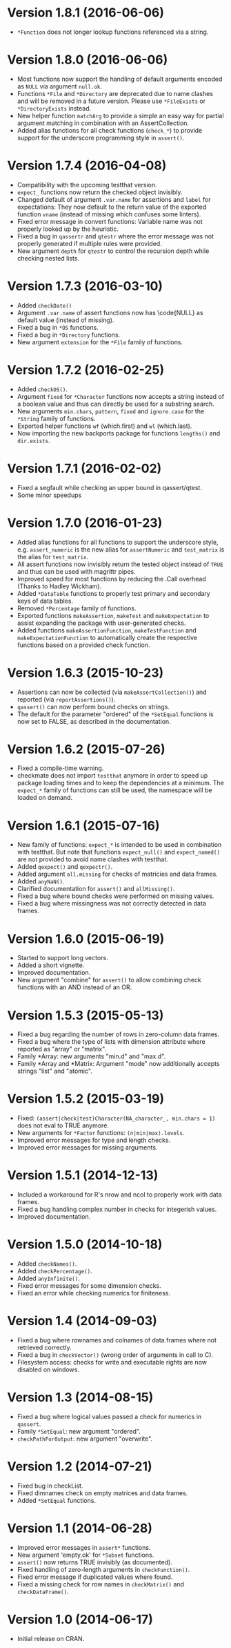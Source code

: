 # Version 1.8.1 (2016-06-06)
* `*Function` does not longer lookup functions referenced via a string.

# Version 1.8.0 (2016-06-06)
* Most functions now support the handling of default arguments encoded as `NULL`
  via argument `null.ok`.
* Functions `*File` and `*Directory` are deprecated due to name clashes and will
  be removed in a future version. Please use `*FileExists` or `*DirectoryExists`
  instead.
* New helper function `matchArg` to provide a simple an easy way for partial
  argument matching in combination with an AssertCollection.
* Added alias functions for all check functions (`check_*`)
  to provide support for the underscore programming style in `assert()`.

# Version 1.7.4 (2016-04-08)
* Compatibility with the upcoming testthat version.
* `expect_` functions now return the checked object invisibly.
* Changed default of argument `.var.name` for assertions and `label` for
  expectations: They now default to the return value of the exported function
  `vname` (instead of missing which confuses some linters).
* Fixed error message in convert functions: Variable name was not properly
  looked up by the heuristic.
* Fixed a bug in `qassertr` and `qtestr` where the error message was not
  properly generated if multiple rules were provided.
* New argument `depth` for `qtestr` to control the recursion depth while
  checking nested lists.

# Version 1.7.3 (2016-03-10)
* Added `checkDate()`
* Argument `.var.name` of assert functions now has \code{NULL} as default value
  (instead of missing).
* Fixed a bug in `*OS` functions.
* Fixed a bug in `*Directory` functions.
* New argument `extension` for the `*File` family of functions.

# Version 1.7.2 (2016-02-25)
* Added `checkOS()`.
* Argument `fixed` for `*Character` functions now accepts a string instead of a
  boolean value and thus can directly be used for a substring search.
* New arguments `min.chars`, `pattern`, `fixed` and `ignore.case`  for the
  `*String` family of functions.
* Exported helper functions `wf` (which.first) and `wl` (which.last).
* Now importing the new backports package for functions `lengths()` and
  `dir.exists`.

# Version 1.7.1 (2016-02-02)
* Fixed a segfault while checking an upper bound in qassert/qtest.
* Some minor speedups

# Version 1.7.0 (2016-01-23)
* Added alias functions for all functions to support the underscore style, e.g.
  `assert_numeric` is the new alias for `assertNumeric` and `test_matrix` is the
  alias for `test_matrix`.
* All assert functions now invisibly return the tested object instead of `TRUE`
  and thus can be used with magrittr pipes.
* Improved speed for most functions by reducing the .Call overhead (Thanks to
  Hadley Wickham).
* Added `*DataTable` functions to properly test primary and secondary keys of
  data tables.
* Removed `*Percentage` family of functions.
* Exported functions `makeAssertion`, `makeTest` and `makeExpectation` to assist
  expanding the package with user-generated checks.
* Added functions `makeAssertionFunction`, `makeTestFunction` and
  `makeExpectationFunction` to automatically create the respective functions
  based on a provided check function.

# Version 1.6.3 (2015-10-23)
* Assertions can now be collected (via `makeAssertCollection()`) and reported
  (via `reportAssertions()`).
* `qassert()` can now perform bound checks on strings.
* The default for the parameter "ordered" of the `*SetEqual` functions is now
  set to FALSE, as described in the documentation.

# Version 1.6.2 (2015-07-26)
* Fixed a compile-time warning.
* checkmate does not import `testthat` anymore in order to speed up package
  loading times and to keep the dependencies at a minimum. The `expect_*`
  family of functions can still be used, the namespace will be loaded on
  demand.

# Version 1.6.1 (2015-07-16)
* New family of functions: `expect_*` is intended to be used in combination
  with testthat. But note that functions `expect_null()` and `expect_named()`
  are not provided to avoid name clashes with testthat.
* Added `qexpect()` and `qexpectr()`.
* Added argument `all.missing` for checks of matricies and data frames.
* Added `anyNaN()`.
* Clarified documentation for `assert()` and `allMissing()`.
* Fixed a bug where bound checks were performed on missing values.
* Fixed a bug where missingness was not correctly detected in data frames.

# Version 1.6.0 (2015-06-19)
* Started to support long vectors.
* Added a short vignette.
* Improved documentation.
* New argument "combine" for `assert()` to allow combining check functions with
  an AND instead of an OR.

# Version 1.5.3 (2015-05-13)
* Fixed a bug regarding the number of rows in zero-column data frames.
* Fixed a bug where the type of lists with dimension attribute where reported
  as "array" or "matrix".
* Family *Array: new arguments "min.d" and "max.d".
* Family *Array and *Matrix: Argument "mode" now additionally accepts strings
  "list" and "atomic".

# Version 1.5.2 (2015-03-19)
* Fixed: `(assert|check|test)Character(NA_character_, min.chars = 1)` does not
  eval to TRUE anymore.
* New arguments for `*Factor` functions: `(n|min|max).levels`.
* Improved error messages for type and length checks.
* Improved error messages for missing arguments.

# Version 1.5.1 (2014-12-13)
* Included a workaround for R's nrow and ncol to properly work with data frames.
* Fixed a bug handling complex number in checks for integerish values.
* Improved documentation.

# Version 1.5.0 (2014-10-18)
* Added `checkNames()`.
* Added `checkPercentage()`.
* Added `anyInfinite()`.
* Fixed error messages for some dimension checks.
* Fixed an error while checking numerics for finiteness.

# Version 1.4 (2014-09-03)
* Fixed a bug where rownames and colnames of data.frames where not retrieved
  correctly.
* Fixed a bug in `checkVector()` (wrong order of arguments in call to C).
* Filesystem access: checks for write and executable rights are now disabled
  on windows.

# Version 1.3 (2014-08-15)
* Fixed a bug where logical values passed a check for numerics in `qassert`.
* Family `*SetEqual`: new argument "ordered".
* `checkPathForOutput`: new argument "overwrite".

# Version 1.2 (2014-07-21)
* Fixed bug in checkList.
* Fixed dimnames check on empty matrices and data frames.
* Added `*SetEqual` functions.

# Version 1.1 (2014-06-28)
* Improved error messages in `assert*` functions.
* New argument 'empty.ok' for `*Subset` functions.
* `assert()` now returns TRUE invisibly (as documented).
* Fixed handling of zero-length arguments in `checkFunction()`.
* Fixed error message if duplicated values where found.
* Fixed a missing check for row names in `checkMatrix()` and `checkDataFrame()`.

# Version 1.0 (2014-06-17)
* Initial release on CRAN.
